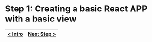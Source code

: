 # Step 1: Creating a basic React APP with a basic view

[//]: # (head-end)




[//]: # (foot-start)

[{]: <helper> (navStep)

| [< Intro](https://github.com/Urigo/WhatsApp-Clone-Client-React/tree/step-by-step-final@next/README.md) | [Next Step >](https://github.com/Urigo/WhatsApp-Clone-Client-React/tree/step-by-step-final@next/.tortilla/manuals/views/step2.md) |
|:--------------------------------|--------------------------------:|

[}]: #

